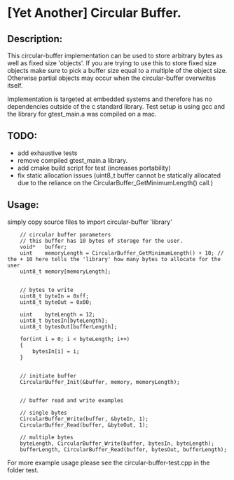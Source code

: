 # [Yet Another] Circular Buffer.

## Description:
This circular-buffer implementation can be used to store arbitrary bytes as well as fixed size 'objects'. If you are trying to use this to store fixed size objects make sure to pick a buffer size equal to a multiple of the object size. Otherwise partial objects may occur when the circular-buffer overwrites itself.

Implementation is targeted at embedded systems and therefore has no dependencies outside of the c standard library. Test setup is using gcc and the library for gtest_main.a was compiled on a mac.

## TODO:
- add exhaustive tests
- remove compiled gtest_main.a library.
- add cmake build script for test (increases portability)
- fix static allocation issues (uint8_t buffer cannot be statically allocated due to the reliance on the CircularBuffer_GetMinimumLength() call.)


## Usage:
simply copy source files to import circular-buffer 'library'

```
	// circular buffer parameters
	// this buffer has 10 bytes of storage for the user.
	void*	buffer;
	uint	memoryLength = CircularBuffer_GetMinimumLength() + 10; // the + 10 here tells the 'library' how many bytes to allocate for the user
	uint8_t memory[memoryLength];


	// bytes to write
	uint8_t byteIn = 0xff;
	uint8_t byteOut = 0x00;

	uint	byteLength = 12;
	uint8_t bytesIn[byteLength];
	uint8_t bytesOut[bufferLength];

	for(int i = 0; i < byteLength; i++)
	{
		bytesIn[i] = i;
	}


	// initiate buffer
	CircularBuffer_Init(&buffer, memory, memoryLength);


	// buffer read and write examples

	// single bytes
	CircularBuffer_Write(buffer, &byteIn, 1);
	CircularBuffer_Read(buffer, &byteOut, 1);

	// multiple bytes
	byteLength, CircularBuffer_Write(buffer, bytesIn, byteLength);
	bufferLength, CircularBuffer_Read(buffer, bytesOut, bufferLength);

```

For more example usage please see the circular-buffer-test.cpp in the folder test.